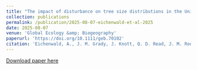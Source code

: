 ```yaml
---
title: "The impact of disturbance on tree size distributions in the United States"
collection: publications
permalink: /publication/2025-08-07-eichenwald-et-al-2025
date: 2025-08-07
venue: 'Global Ecology &amp; Biogeography'
paperurl: 'https://doi.org/10.1111/geb.70102'
citation: 'Eichenwald, A., J. M. Grady, J. Knott, Q. D. Read, J. M. Rodriguez, and S. Record. 2025. The impact of disturbance on tree size distributions in the United States. Global Ecology &amp; Biogeography 34(8): e70102. DOI: 10.1111/geb.70102.'
---
```

[Download paper here](https://doi.org/10.1111/geb.70102)
